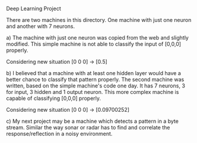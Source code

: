 Deep Learning Project

There are two machines in this directory. One machine with just one neuron and another with 7 neurons.

a)
The machine with just one neuron was copied from the web and slightly modified. This simple machine is not able to classify the input of [0,0,0] properly.

Considering new situation [0 0 0] ->  [0.5]


b)
I believed that a machine with at least one hidden layer would have a better chance to classify that pattern properly. The second machine was written, based on the simple machine's code one day. It has 7 neurons, 3 for input, 3 hidden and 1 output neuron. This more complex machine is capable of classifying [0,0,0] properly.

Considering new situation [0 0 0] ->  [0.09700252]


c)
My next project may be a machine which detects a pattern in a byte stream. Similar the way sonar or radar has to  find and correlate the response/reflection in a noisy environment.


